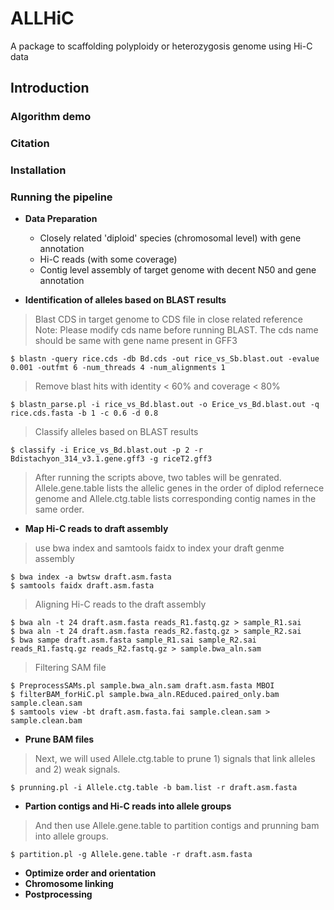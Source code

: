 # ALLHiC
A package to scaffolding polyploidy or heterozygosis genome using Hi-C data 

## Introduction
    

### Algorithm demo  


### Citation
    

### Installation

### Running the pipeline

- **Data Preparation**  
    - Closely related 'diploid' species (chromosomal level) with gene annotation
    - Hi-C reads (with some coverage)
    - Contig level assembly of target genome with decent N50 and gene annotation  

- **Identification of alleles based on BLAST results**  
> Blast CDS in target genome to CDS file in close related reference  
> Note: Please modify cds name before running BLAST. The cds name should be same with gene name present in GFF3   

```
$ blastn -query rice.cds -db Bd.cds -out rice_vs_Sb.blast.out -evalue 0.001 -outfmt 6 -num_threads 4 -num_alignments 1
```
> Remove blast hits with identity < 60% and coverage < 80%  
```
$ blastn_parse.pl -i rice_vs_Bd.blast.out -o Erice_vs_Bd.blast.out -q rice.cds.fasta -b 1 -c 0.6 -d 0.8 
```
> Classify alleles based on BLAST results
```
$ classify -i Erice_vs_Bd.blast.out -p 2 -r Bdistachyon_314_v3.1.gene.gff3 -g riceT2.gff3   
```
> After running the scripts above, two tables will be genrated. Allele.gene.table lists the allelic genes in the order of diplod refernece genome and Allele.ctg.table lists corresponding contig names in the same order.   

- **Map Hi-C reads to draft assembly** 
> use bwa index and samtools faidx to index your draft genme assembly  
```
$ bwa index -a bwtsw draft.asm.fasta  
$ samtools faidx draft.asm.fasta  
```
> Aligning Hi-C reads to the draft assembly  
```
$ bwa aln -t 24 draft.asm.fasta reads_R1.fastq.gz > sample_R1.sai  
$ bwa aln -t 24 draft.asm.fasta reads_R2.fastq.gz > sample_R2.sai  
$ bwa sampe draft.asm.fasta sample_R1.sai sample_R2.sai reads_R1.fastq.gz reads_R2.fastq.gz > sample.bwa_aln.sam  
```
> Filtering SAM file 
```
$ PreprocessSAMs.pl sample.bwa_aln.sam draft.asm.fasta MBOI
$ filterBAM_forHiC.pl sample.bwa_aln.REduced.paired_only.bam sample.clean.sam  
$ samtools view -bt draft.asm.fasta.fai sample.clean.sam > sample.clean.bam  
```

- **Prune BAM files**  
> Next, we will used Allele.ctg.table to prune 1) signals that link alleles and 2) weak signals. 
```  
$ prunning.pl -i Allele.ctg.table -b bam.list -r draft.asm.fasta   
```
- **Partion contigs and Hi-C reads into allele groups**
>And then use Allele.gene.table to partition contigs and prunning bam into allele groups.
```
$ partition.pl -g Allele.gene.table -r draft.asm.fasta
```

- **Optimize order and orientation**
- **Chromosome linking**
- **Postprocessing**
